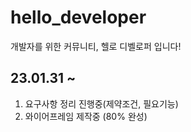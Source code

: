 # hello_developer

개발자를 위한 커뮤니티, 헬로 디벨로퍼 입니다!

## 23.01.31 ~

1. 요구사항 정리 진행중(제약조건, 필요기능)
2. 와이어프레임 제작중 (80% 완성)
